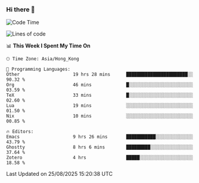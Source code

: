### Hi there 👋

<!--
**nicehiro/nicehiro** is a ✨ _special_ ✨ repository because its `README.md` (this file) appears on your GitHub profile.

Here are some ideas to get you started:

- 🔭 I’m currently working on ...
- 🌱 I’m currently learning ...
- 👯 I’m looking to collaborate on ...
- 🤔 I’m looking for help with ...
- 💬 Ask me about ...
- 📫 How to reach me: ...
- 😄 Pronouns: ...
- ⚡ Fun fact: ...
-->

<!--START_SECTION:waka-->
![Code Time](http://img.shields.io/badge/Code%20Time-940%20hrs%2026%20mins-blue)

![Lines of code](https://img.shields.io/badge/From%20Hello%20World%20I%27ve%20Written-1.9%20million%20lines%20of%20code-blue)

📊 **This Week I Spent My Time On** 

```text
🕑︎ Time Zone: Asia/Hong_Kong

💬 Programming Languages: 
Other                    19 hrs 28 mins      ███████████████████████░░   90.32 % 
Org                      46 mins             █░░░░░░░░░░░░░░░░░░░░░░░░   03.59 % 
TeX                      33 mins             █░░░░░░░░░░░░░░░░░░░░░░░░   02.60 % 
Lua                      19 mins             ░░░░░░░░░░░░░░░░░░░░░░░░░   01.50 % 
Nix                      10 mins             ░░░░░░░░░░░░░░░░░░░░░░░░░   00.85 % 

🔥 Editors: 
Emacs                    9 hrs 26 mins       ███████████░░░░░░░░░░░░░░   43.79 % 
Ghostty                  8 hrs 6 mins        █████████░░░░░░░░░░░░░░░░   37.64 % 
Zotero                   4 hrs               █████░░░░░░░░░░░░░░░░░░░░   18.58 % 
```


 Last Updated on 25/08/2025 15:20:38 UTC
<!--END_SECTION:waka-->
